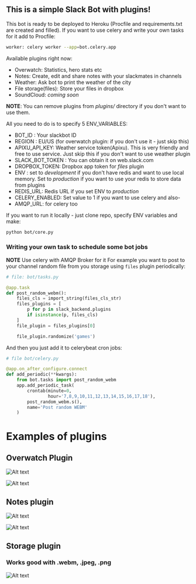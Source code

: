 <h2>This is a simple Slack Bot with plugins!</h2>

This bot is ready to be deployed to Heroku (Procfile and requirements.txt are created and filled).
If you want to use celery and write your own tasks for it add to Procfile:
```bash
worker: celery worker --app=bot.celery.app
```

Available plugins right now:
- Overwatch: Statistics, hero stats etc
- Notes: Create, edit and share notes with your slackmates in channels
- Weather: Ask bot to print the weather of the city
- File storage(files): Store your files in dropbox
- SoundCloud: *coming soon*

**NOTE**: You can remove plugins from *plugins/* directory if you don't want to use them.

All you need to do is to specify 5 ENV_VARIABLES:
- BOT_ID : Your slackbot ID
- REGION : EU/US (for overwatch plugin: if you don't use it - just skip this)
- APIXU_API_KEY: Weather service token(Apixu). This is very friendly and free to use service.
Just skip this if you don't want to use weather plugin
- SLACK_BOT_TOKEN : You can obtain it on web.slack.com
- DROPBOX_TOKEN: Dropbox app token for *files* plugin
- ENV : set to *development* if you don't have redis and want to use local memory.
Set to *production* if you want to use your redis to store data from plugins
- REDIS_URL: Redis URL if you set ENV to *production*
- CELERY_ENABLED: Set value to 1 if you want to use celery and also-
- AMQP_URL: for celery too

If you want to run it locally - just clone repo, specify ENV variables and make:
```bash
python bot/core.py
```

<h3>Writing your own task to schedule some bot jobs</h3>

**NOTE** Use celery with AMQP Broker for it
For example you want to post to your channel random file
from you storage using `files` plugin periodically:
```python
# file: bot/tasks.py

@app.task
def post_random_webm():
    files_cls = import_string(files_cls_str)
    files_plugins = [
        p for p in slack_backend.plugins
        if isinstance(p, files_cls)
    ]
    file_plugin = files_plugins[0]

    file_plugin.randomize('games')
```
And then you just add it to celerybeat cron jobs:
```python
# file bot/celery.py

@app.on_after_configure.connect
def add_periodic(**kwargs):
    from bot.tasks import post_random_webm
    app.add_periodic_task(
        crontab(minute=0,
                hour='7,8,9,10,11,12,13,14,15,16,17,18'),
        post_random_webm.s(),
        name='Post random WEBM'
    )

```


<h1>Examples of plugins</h1>

<h2> Overwatch Plugin</h2>

![Alt text](http://i.imgur.com/IgMcsWM.png "Overwatch stats")

![Alt text](http://i.imgur.com/ZgiwDYY.png "Overwatch hero stats")

<h2> Notes plugin </h2>

![Alt text](http://i.imgur.com/jrYDjiG.png "Notes ")

![Alt text](http://i.imgur.com/jo3VpZH.png "Show note")

<h2> Storage plugin </h2>

<h3> Works good with .webm, .jpeg, .png </h3>

![Alt text](http://i.imgur.com/8IMW49n.png "Show file")


